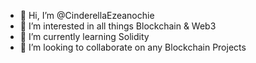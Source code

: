 - 👋 Hi, I’m @CinderellaEzeanochie
- 👀 I’m interested in all things Blockchain & Web3
- 🌱 I’m currently learning Solidity
- 💞️ I’m looking to collaborate on any Blockchain Projects

<!---
CinderellaEzeanochie/CinderellaEzeanochie is a ✨ special ✨ repository because its `README.md` (this file) appears on your GitHub profile.
You can click the Preview link to take a look at your changes.
--->
